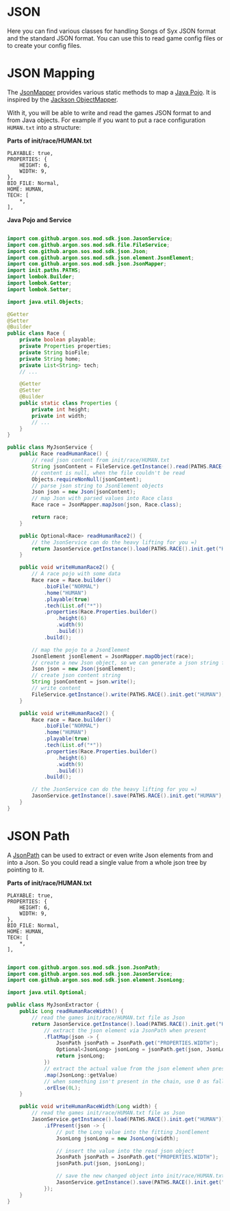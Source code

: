 JSON
====

Here you can find various classes for handling Songs of Syx JSON format and the standard JSON format.
You can use this to read game config files or to create your config files.

JSON Mapping
============

The [JsonMapper](mapper/JsonMapper.java) provides various static methods to map a [Java Pojo](https://www.baeldung.com/java-pojo-class).
It is inspired by the [Jackson ObjectMapper](https://www.baeldung.com/jackson-object-mapper-tutorial).

With it, you will be able to write and read the games JSON format to and from Java objects. 
For example if you want to put a race configuration `HUMAN.txt` into a structure:

**Parts of init/race/HUMAN.txt**
```
PLAYABLE: true,
PROPERTIES: {
	HEIGHT: 6,
	WIDTH: 9,
},
BIO_FILE: Normal,
HOME: HUMAN,
TECH: [
	*,
],
```

**Java Pojo and Service**

```java

import com.github.argon.sos.mod.sdk.json.JasonService;
import com.github.argon.sos.mod.sdk.file.FileService;
import com.github.argon.sos.mod.sdk.json.Json;
import com.github.argon.sos.mod.sdk.json.element.JsonElement;
import com.github.argon.sos.mod.sdk.json.JsonMapper;
import init.paths.PATHS;
import lombok.Builder;
import lombok.Getter;
import lombok.Setter;

import java.util.Objects;

@Getter
@Setter
@Builder
public class Race {
    private boolean playable;
    private Properties properties;
    private String bioFile;
    private String home;
    private List<String> tech;
    // ...

    @Getter
    @Setter
    @Builder
    public static class Properties {
        private int height;
        private int width;
        // ...
    }
}

public class MyJsonService {
    public Race readHumanRace() {
        // read json content from init/race/HUMAN.txt
        String jsonContent = FileService.getInstance().read(PATHS.RACE().init.get("HUMAN"));
        // content is null, when the file couldn't be read
        Objects.requireNonNull(jsonContent);
        // parse json string to JsonElement objects
        Json json = new Json(jsonContent);
        // map Json with parsed values into Race class
        Race race = JsonMapper.mapJson(json, Race.class);

        return race;
    }

    public Optional<Race> readHumanRace2() {
        // the JsonService can do the heavy lifting for you =)
        return JasonService.getInstance().load(PATHS.RACE().init.get("HUMAN"), Race.class);
    }

    public void writeHumanRace2() {
        // A race pojo with some data
        Race race = Race.builder()
            .bioFile("NORMAL")
            .home("HUMAN")
            .playable(true)
            .tech(List.of("*"))
            .properties(Race.Properties.builder()
                .height(6)
                .width(9)
                .build())
            .build();

        // map the pojo to a JsonElement
        JsonElement jsonElement = JsonMapper.mapObject(race);
        // create a new Json object, so we can generate a json string from it
        Json json = new Json(jsonElement);
        // create json content string
        String jsonContent = json.write();
        // write content
        FileService.getInstance().write(PATHS.RACE().init.get("HUMAN"), jsonContent);
    }

    public void writeHumanRace2() {
        Race race = Race.builder()
            .bioFile("NORMAL")
            .home("HUMAN")
            .playable(true)
            .tech(List.of("*"))
            .properties(Race.Properties.builder()
                .height(6)
                .width(9)
                .build())
            .build();

        // the JsonService can do the heavy lifting for you =)
        JasonService.getInstance().save(PATHS.RACE().init.get("HUMAN"), race);
    }
}
```

JSON Path
=========

A [JsonPath](JsonPath.java) can be used to extract or even write Json elements from and into a Json.
So you could read a single value from a whole json tree by pointing to it.

**Parts of init/race/HUMAN.txt**
```
PLAYABLE: true,
PROPERTIES: {
	HEIGHT: 6,
	WIDTH: 9,
},
BIO_FILE: Normal,
HOME: HUMAN,
TECH: [
	*,
],
```

```java

import com.github.argon.sos.mod.sdk.json.JsonPath;
import com.github.argon.sos.mod.sdk.json.JasonService;
import com.github.argon.sos.mod.sdk.json.element.JsonLong;

import java.util.Optional;

public class MyJsonExtractor {
    public Long readHumanRaceWidth() {
        // read the games init/race/HUMAN.txt file as Json
        return JasonService.getInstance().load(PATHS.RACE().init.get("HUMAN"))
            // extract the json element via JsonPath when present
            .flatMap(json -> {
                JsonPath jsonPath = JsonPath.get("PROPERTIES.WIDTH");
                Optional<JsonLong> jsonLong = jsonPath.get(json, JsonLong.class);
                return jsonLong;
            })
            // extract the actual value from the json element when present
            .map(JsonLong::getValue)
            // when something isn't present in the chain, use 0 as fallback
            .orElse(0L);
    }

    public void writeHumanRaceWidth(Long width) {
        // read the games init/race/HUMAN.txt file as Json
        JasonService.getInstance().load(PATHS.RACE().init.get("HUMAN"))
            .ifPresent(json -> {
                // put the Long value into the fitting JsonElement
                JsonLong jsonLong = new JsonLong(width);

                // insert the value into the read json object
                JsonPath jsonPath = JsonPath.get("PROPERTIES.WIDTH");
                jsonPath.put(json, jsonLong);

                // save the new changed object into init/race/HUMAN.txt json file
                JasonService.getInstance().save(PATHS.RACE().init.get("HUMAN"), json);
            });
    }
}

```


